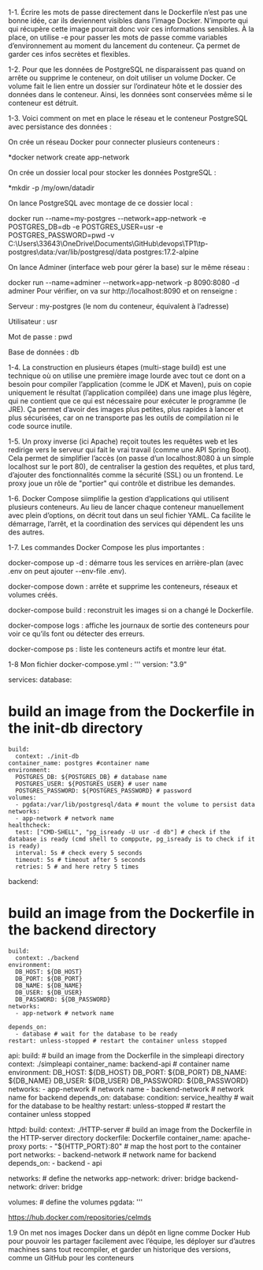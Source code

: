 1-1.
Écrire les mots de passe directement dans le Dockerfile n’est pas une bonne idée, car ils deviennent visibles dans l’image Docker. N’importe qui qui récupère cette image pourrait donc voir ces informations sensibles.
À la place, on utilise -e pour passer les mots de passe comme variables d’environnement au moment du lancement du conteneur. Ça permet de garder ces infos secrètes et flexibles.

1-2.
Pour que les données de PostgreSQL ne disparaissent pas quand on arrête ou supprime le conteneur, on doit utiliser un volume Docker.
Ce volume fait le lien entre un dossier sur l’ordinateur hôte et le dossier des données dans le conteneur. Ainsi, les données sont conservées même si le conteneur est détruit.

1-3.
Voici comment on met en place le réseau et le conteneur PostgreSQL avec persistance des données :

On crée un réseau Docker pour connecter plusieurs conteneurs :


*docker network create app-network

On crée un dossier local pour stocker les données PostgreSQL :

*mkdir -p /my/own/datadir

On lance PostgreSQL avec montage de ce dossier local :

docker run --name=my-postgres --network=app-network -e POSTGRES_DB=db -e POSTGRES_USER=usr -e POSTGRES_PASSWORD=pwd -v C:\Users\33643\OneDrive\Documents\GitHub\devops\TP1\tp-postgres\data:/var/lib/postgresql/data postgres:17.2-alpine

On lance Adminer (interface web pour gérer la base) sur le même réseau :


docker run --name=adminer --network=app-network -p 8090:8080 -d adminer
Pour vérifier, on va sur http://localhost:8090 et on renseigne :

Serveur : my-postgres (le nom du conteneur, équivalent à l’adresse)

Utilisateur : usr

Mot de passe : pwd

Base de données : db

1-4.
La construction en plusieurs étapes (multi-stage build) est une technique où on utilise une première image lourde avec tout ce dont on a besoin pour compiler l’application (comme le JDK et Maven), puis on copie uniquement le résultat (l’application compilée) dans une image plus légère, qui ne contient que ce qui est nécessaire pour exécuter le programme (le JRE).
Ça permet d’avoir des images plus petites, plus rapides à lancer et plus sécurisées, car on ne transporte pas les outils de compilation ni le code source inutile.

1-5.
Un proxy inverse (ici Apache) reçoit toutes les requêtes web et les redirige vers le serveur qui fait le vrai travail (comme une API Spring Boot).
Cela permet de simplifier l’accès (on passe d’un localhost:8080 à un simple localhost sur le port 80), de centraliser la gestion des requêtes, et plus tard, d’ajouter des fonctionnalités comme la sécurité (SSL) ou un frontend.
Le proxy joue un rôle de "portier" qui contrôle et distribue les demandes.

1-6.
Docker Compose siimplifie la gestion d’applications qui utilisent plusieurs conteneurs.
Au lieu de lancer chaque conteneur manuellement avec plein d’options, on décrit tout dans un seul fichier YAML.
Ca facilite le démarrage, l’arrêt, et la coordination des services qui dépendent les uns des autres.

1-7.
Les commandes Docker Compose les plus importantes :

docker-compose up -d : démarre tous les services en arrière-plan (avec .env on peut ajouter --env-file .env).

docker-compose down : arrête et supprime les conteneurs, réseaux et volumes créés.

docker-compose build : reconstruit les images si on a changé le Dockerfile.

docker-compose logs : affiche les journaux de sortie des conteneurs pour voir ce qu’ils font ou détecter des erreurs.

docker-compose ps : liste les conteneurs actifs et montre leur état.


1-8 Mon fichier docker-compose.yml  :
'''
version: "3.9"

services:
  database:
  # build an image from the Dockerfile in the init-db directory
    build:
      context: ./init-db
    container_name: postgres #container name
    environment:
      POSTGRES_DB: ${POSTGRES_DB} # database name
      POSTGRES_USER: ${POSTGRES_USER} # user name
      POSTGRES_PASSWORD: ${POSTGRES_PASSWORD} # password
    volumes:
      - pgdata:/var/lib/postgresql/data # mount the volume to persist data
    networks:
      - app-network # network name
    healthcheck:
      test: ["CMD-SHELL", "pg_isready -U usr -d db"] # check if the database is ready (cmd shell to comppute, pg_isready is to check if it is ready)
      interval: 5s # check every 5 seconds
      timeout: 5s # timeout after 5 seconds 
      retries: 5 # and here retry 5 times
    



  backend:
  # build an image from the Dockerfile in the backend directory
    build:
      context: ./backend 
    environment:
      DB_HOST: ${DB_HOST}
      DB_PORT: ${DB_PORT}
      DB_NAME: ${DB_NAME}
      DB_USER: ${DB_USER}
      DB_PASSWORD: ${DB_PASSWORD}
    networks:
      - app-network # network name

    depends_on:
      - database # wait for the database to be ready
    restart: unless-stopped # restart the container unless stopped

  api:
    build:
    # build an image from the Dockerfile in the simpleapi directory
      context: ./simpleapi 
    container_name: backend-api  # container name
    environment:
      DB_HOST: ${DB_HOST}
      DB_PORT: ${DB_PORT}
      DB_NAME: ${DB_NAME}
      DB_USER: ${DB_USER}
      DB_PASSWORD: ${DB_PASSWORD}
    networks:
      - app-network # network name
      - backend-network # network name for backend
    depends_on:
      database:
        condition: service_healthy # wait for the database to be healthy
    restart: unless-stopped # restart the container unless stopped

  httpd:
    build:
      context: ./HTTP-server # build an image from the Dockerfile in the HTTP-server directory
      dockerfile: Dockerfile
    container_name: apache-proxy
    ports:
      - "${HTTP_PORT}:80" # map the host port to the container port
    networks:
      - backend-network # network name for backend
    depends_on: 
      - backend
      - api 

networks: # define the networks
  app-network:
    driver: bridge
  backend-network:
    driver: bridge
  

volumes: # define the volumes
  pgdata:
'''

https://hub.docker.com/repositories/celmds

1.9
On met nos images Docker dans un dépôt en ligne comme Docker Hub pour pouvoir les partager facilement avec l’équipe, les déployer sur d’autres machines sans tout recompiler, et garder un historique des versions, comme un GitHub pour les conteneurs
